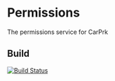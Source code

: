 # Permissions
The permissions service for CarPrk

## Build
[![Build Status](https://travis-ci.org/carprks/permissions.svg?branch=master)](https://travis-ci.org/carprks/permissions)

